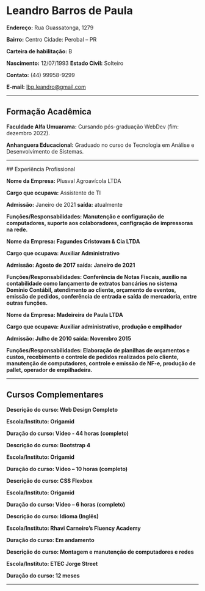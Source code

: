 # Leandro Barros de Paula

<b>Endereço:</b> Rua Guassatonga, 1279

<b>Bairro:</b> Centro Cidade: Perobal – PR

<b>Carteira de habilitação:</b> B

<b>Nascimento:</b> 12/07/1993 <b>Estado Civil:</b> Solteiro

<b>Contato:</b> (44) 99958-9299

<b>E-mail:</b> lbp.leandro@gmail.com

<hr>

## Formação Acadêmica

<b>Faculdade Alfa Umuarama:</b> Cursando pós-graduação WebDev (fim: dezembro 2022).

<b>Anhanguera Educacional:</b> Graduado no curso de Tecnologia em Análise e Desenvolvimento
de Sistemas.

<hr>
## Experiência Profissional

<b>Nome da Empresa:</b> Plusval Agroavícola LTDA

<b>Cargo que ocupava:</b> Assistente de TI

<b>Admissão:</b> Janeiro de 2021 <b>saída:</b> atualmente

<b>Funções/Responsabilidades: Manutenção e configuração de computadores, suporte aos 
colaboradores, configração de impressoras na rede.

<b>Nome da Empresa:</b> Fagundes Cristovam & Cia LTDA

<b>Cargo que ocupava:</b> Auxiliar Administrativo

<b>Admissão:</b> Agosto de 2017 <b>saída:</b> Janeiro de 2021

<b>Funções/Responsabilidades:</b> Conferência de Notas Fiscais, auxílio na contabilidade como
lançamento de extratos bancários no sistema Domínio Contábil, atendimento ao cliente,
orçamento de eventos, emissão de pedidos, conferência de entrada e saída de mercadoria,
entre outras funções.


<b>Nome da Empresa:</b> Madeireira de Paula LTDA

<b>Cargo que ocupava:</b> Auxiliar administrativo, produção e empilhador

<b>Admissão:</b> Julho de 2010 <b>saída:</b> Novembro 2015

<b>Funções/Responsabilidades:</b> Elaboração de planilhas de orçamentos e custos, recebimento e
controle de pedidos realizados pelo cliente, manutenção de computadores, controle e emissão
de NF-e, produção de pallet, operador de empilhadeira.

<hr>

## Cursos Complementares

<b>Descrição do curso:</b> Web Design Completo

<b>Escola/Instituto:</b> Origamid

<b>Duração do curso:</b> Vídeo - 44 horas (completo)


<b>Descrição do curso:</b> Bootstrap 4

<b>Escola/Instituto:</b> Origamid

<b>Duração do curso:</b> Vídeo – 10 horas (completo)


<b>Descrição do curso:</b> CSS Flexbox

<b>Escola/Instituto:</b> Origamid

<b>Duração do curso:</b> Vídeo – 6 horas (completo)


<b>Descrição do curso:</b> Idioma (Inglês)

<b>Escola/Instituto:</b> Rhavi Carneiro’s Fluency Academy

<b>Duração do curso:</b> Em andamento


<b>Descrição do curso:</b> Montagem e manutenção de computadores e redes

<b>Escola/Instituto:</b> ETEC Jorge Street

<b>Duração do curso:</b> 12 meses

<hr>
